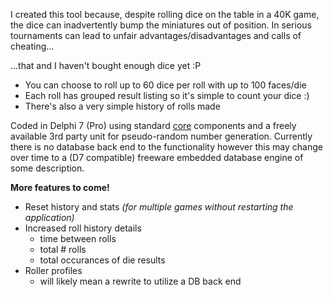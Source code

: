 I created this tool because, despite rolling dice on the table in a 40K game, the dice can inadvertently bump the miniatures out of position. In serious tournaments can lead to unfair advantages/disadvantages and calls of cheating...

...that and I haven't bought enough dice yet :P

  * You can choose to roll up to 60 dice per roll with up to 100 faces/die
  * Each roll has grouped result listing so it's simple to count your dice :)
  * There's also a very simple history of rolls made

Coded in Delphi 7 (Pro) using standard [core](core.md) components and a freely available 3rd party unit for pseudo-random number generation. Currently there is no database back end to the functionality however this may change over time to a (D7 compatible) freeware embedded database engine of some description.

**More features to come!**
  * Reset history and stats _(for multiple games without restarting the application)_
  * Increased roll history details
    * time between rolls
    * total # rolls
    * total occurances of die results
  * Roller profiles
    * will likely mean a rewrite to utilize a DB back end


